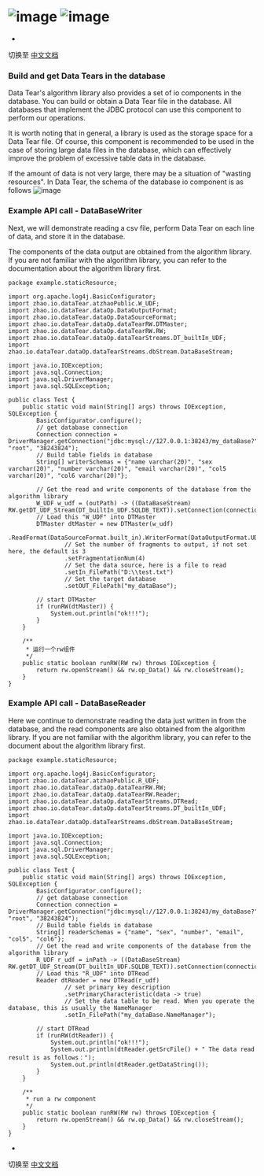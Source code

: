 # ![image](https://user-images.githubusercontent.com/113756063/194054780-3c6e7e39-1a93-459f-8f13-74dd14ce5b88.png) ![image](https://user-images.githubusercontent.com/113756063/194968502-5be2069f-96f0-4ace-a39e-c3bad5c61b00.png)

-
切换至 [中文文档](https://github.com/BeardedManZhao/dataTear/blob/core/KnowledgeDocument/DataTear%20reads%20and%20writes%20in%20database-Chinese.md)

### Build and get Data Tears in the database

Data Tear's algorithm library also provides a set of io components in the database. You can build or obtain a Data Tear
file in the database. All databases that implement the JDBC protocol can use this component to perform our operations.

It is worth noting that in general, a library is used as the storage space for a Data Tear file. Of course, this
component is recommended to be used in the case of storing large data files in the database, which can effectively
improve the problem of excessive table data in the database.

If the amount of data is not very large, there may be a situation of "wasting resources". In Data Tear, the schema of
the database io component is as follows
![image](https://user-images.githubusercontent.com/113756063/194054513-8f77fb03-1858-4d0a-8157-d763d50d5e16.png)

### Example API call - DataBaseWriter

Next, we will demonstrate reading a csv file, perform Data Tear on each line of data, and store it in the database.

The components of the data output are obtained from the algorithm library. If you are not familiar with the algorithm
library, you can refer to the documentation about the algorithm library first.

```
package example.staticResource;

import org.apache.log4j.BasicConfigurator;
import zhao.io.dataTear.atzhaoPublic.W_UDF;
import zhao.io.dataTear.dataOp.DataOutputFormat;
import zhao.io.dataTear.dataOp.DataSourceFormat;
import zhao.io.dataTear.dataOp.dataTearRW.DTMaster;
import zhao.io.dataTear.dataOp.dataTearRW.RW;
import zhao.io.dataTear.dataOp.dataTearStreams.DT_builtIn_UDF;
import zhao.io.dataTear.dataOp.dataTearStreams.dbStream.DataBaseStream;

import java.io.IOException;
import java.sql.Connection;
import java.sql.DriverManager;
import java.sql.SQLException;

public class Test {
    public static void main(String[] args) throws IOException, SQLException {
        BasicConfigurator.configure();
        // get database connection
        Connection connection = DriverManager.getConnection("jdbc:mysql://127.0.0.1:38243/my_dataBase?", "root", "38243824");
        // Build table fields in database
        String[] writerSchemas = {"name varchar(20)", "sex varchar(20)", "number varchar(20)", "email varchar(20)", "col5 varchar(20)", "col6 varchar(20)"};

        // Get the read and write components of the database from the algorithm library
        W_UDF w_udf = (outPath) -> ((DataBaseStream) RW.getDT_UDF_Stream(DT_builtIn_UDF.SQLDB_TEXT)).setConnection(connection).setSchemas(writerSchemas).writeStream(outPath);
        // Load this "W_UDF" into DTMaster
        DTMaster dtMaster = new DTMaster(w_udf)
                .ReadFormat(DataSourceFormat.built_in).WriterFormat(DataOutputFormat.UDT)
                // Set the number of fragments to output, if not set here, the default is 3
                .setFragmentationNum(4)
                // Set the data source, here is a file to read
                .setIn_FilePath("D:\\test.txt")
                // Set the target database
                .setOUT_FilePath("my_dataBase");

        // start DTMaster
        if (runRW(dtMaster)) {
            System.out.println("ok!!!");
        }
    }

    /**
     * 运行一个rw组件
     */
    public static boolean runRW(RW rw) throws IOException {
        return rw.openStream() && rw.op_Data() && rw.closeStream();
    }
}
```

### Example API call - DataBaseReader

Here we continue to demonstrate reading the data just written in from the database, and the read components are also
obtained from the algorithm library. If you are not familiar with the algorithm library, you can refer to the document
about the algorithm library first.

```
package example.staticResource;

import org.apache.log4j.BasicConfigurator;
import zhao.io.dataTear.atzhaoPublic.R_UDF;
import zhao.io.dataTear.dataOp.dataTearRW.RW;
import zhao.io.dataTear.dataOp.dataTearRW.Reader;
import zhao.io.dataTear.dataOp.dataTearStreams.DTRead;
import zhao.io.dataTear.dataOp.dataTearStreams.DT_builtIn_UDF;
import zhao.io.dataTear.dataOp.dataTearStreams.dbStream.DataBaseStream;

import java.io.IOException;
import java.sql.Connection;
import java.sql.DriverManager;
import java.sql.SQLException;

public class Test {
    public static void main(String[] args) throws IOException, SQLException {
        BasicConfigurator.configure();
        // get database connection
        Connection connection = DriverManager.getConnection("jdbc:mysql://127.0.0.1:38243/my_dataBase?", "root", "38243824");
        // Build table fields in database
        String[] readerSchemas = {"name", "sex", "number", "email", "col5", "col6"};
        // Get the read and write components of the database from the algorithm library
        R_UDF r_udf = inPath -> ((DataBaseStream) RW.getDT_UDF_Stream(DT_builtIn_UDF.SQLDB_TEXT)).setConnection(connection).setSchemas(readerSchemas).readStream(inPath);
        // Load this "R_UDF" into DTRead
        Reader dtReader = new DTRead(r_udf)
                // set primary key description
                .setPrimaryCharacteristic(data -> true)
                // Set the data table to be read. When you operate the database, this is usually the NameManager
                .setIn_FilePath("my_dataBase.NameManager");

        // start DTRead
        if (runRW(dtReader)) {
            System.out.println("ok!!!");
            System.out.println(dtReader.getSrcFile() + " The data read result is as follows：");
            System.out.println(dtReader.getDataString());
        }
    }

    /**
     * run a rw component
     */
    public static boolean runRW(RW rw) throws IOException {
        return rw.openStream() && rw.op_Data() && rw.closeStream();
    }
}
```

-
切换至 [中文文档](https://github.com/BeardedManZhao/dataTear/blob/core/KnowledgeDocument/DataTear%20reads%20and%20writes%20in%20database-Chinese.md)
